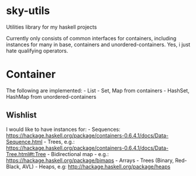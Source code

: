 # sky-utils

Utilities library for my haskell projects

Currently only consists of common interfaces for containers, including
instances for many in base, containers and unordered-containers. Yes,
i just hate qualifying operators.

# Container

The following are implemented:
    - List
    - Set, Map from containers
    - HashSet, HashMap from unordered-containers

## Wishlist

I would like to have instances for:
    - Sequences: https://hackage.haskell.org/package/containers-0.6.4.1/docs/Data-Sequence.html
    - Trees, e.g.: https://hackage.haskell.org/package/containers-0.6.4.1/docs/Data-Tree.html#t:Tree
    - Bidirectional map - e.g.: https://hackage.haskell.org/package/bimaps
    - Arrays
    - Trees (Binary, Red-Black, AVL)
    - Heaps, e.g: http://hackage.haskell.org/package/heaps

